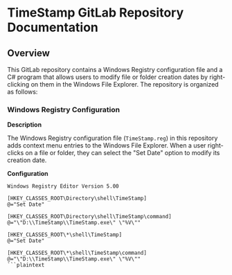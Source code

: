 # TimeStamp GitLab Repository Documentation

## Overview

This GitLab repository contains a Windows Registry configuration file and a C# program that allows users to modify file or folder creation dates by right-clicking on them in the Windows File Explorer. The repository is organized as follows:

### Windows Registry Configuration

**Description**

The Windows Registry configuration file (`TimeStamp.reg`) in this repository adds context menu entries to the Windows File Explorer. When a user right-clicks on a file or folder, they can select the "Set Date" option to modify its creation date.

**Configuration**

```plaintext
Windows Registry Editor Version 5.00

[HKEY_CLASSES_ROOT\Directory\shell\TimeStamp]
@="Set Date"

[HKEY_CLASSES_ROOT\Directory\shell\TimeStamp\command]
@="\"D:\\TimeStamp\\TimeStamp.exe\" \"%V\""

[HKEY_CLASSES_ROOT\*\shell\TimeStamp]
@="Set Date"

[HKEY_CLASSES_ROOT\*\shell\TimeStamp\command]
@="\"D:\\TimeStamp\\TimeStamp.exe\" \"%V\""
```plaintext
